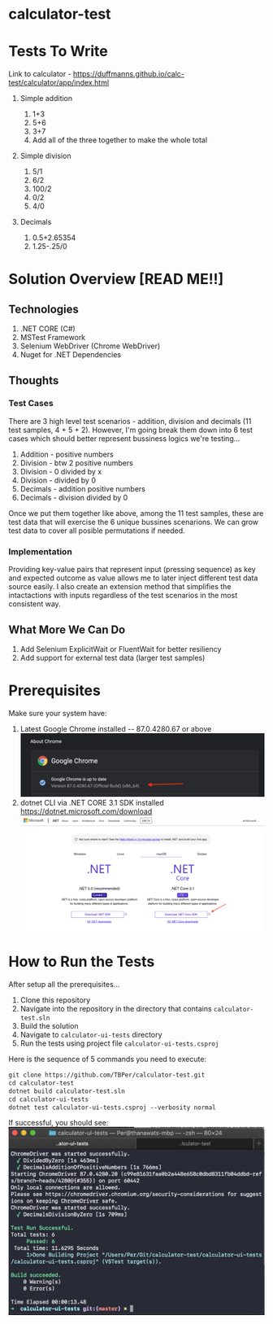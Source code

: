 # calculator-test
# Tests To Write
Link to calculator - https://duffmanns.github.io/calc-test/calculator/app/index.html
1. Simple addition
      1. 1+3
      2. 5+6
      3. 3+7
      4. Add all of the three together to make the whole total

2. Simple division
      1. 5/1
      2. 6/2
      3. 100/2
      4. 0/2
      5. 4/0
3. Decimals
      1. 0.5+2.65354
      2. 1.25-.25/0

# Solution Overview [READ ME!!]

## Technologies
1. .NET CORE (C#)
2. MSTest Framework
3. Selenium WebDriver (Chrome WebDriver)
4. Nuget for .NET Dependencies

## Thoughts

### Test Cases
There are 3 high level test scenarios - addition, division and decimals (11 test samples, 4 + 5 + 2). However, I'm going break them down into 6 test cases which should better represent bussiness logics we're testing...

1. Addition - positive numbers
2. Division - btw 2 positive numbers
3. Division - 0 divided by x
4. Division - divided by 0
5. Decimals - addition positive numbers
6. Decimals - division divided by 0

Once we put them together like above, among the 11 test samples, these are test data that will exercise the 6 unique bussines scenarions. We can grow test data to cover all posible permutations if needed.

### Implementation

Providing key-value pairs that represent input (pressing sequence) as key and expected outcome as value allows me to later inject different test data source easily. I also create an extension method that simplifies the intactactions with inputs regardless of the test scenarios in the most consistent way. 

## What More We Can Do
1. Add Selenium ExplicitWait or FluentWait for better resiliency
2. Add support for external test data (larger test samples)

# Prerequisites
Make sure your system have:
   1. Latest Google Chrome installed -- 87.0.4280.67 or above ![chrome-version](img/chrome-version.png)
   2. dotnet CLI via .NET CORE 3.1 SDK installed https://dotnet.microsoft.com/download ![dotnet-cli-download](img/dotnet-cli-download.png)

# How to Run the Tests
After setup all the prerequisites...
1. Clone this repository
2. Navigate into the repository in the directory that contains `calculator-test.sln` 
3. Build the solution 
4. Navigate to `calculator-ui-tests` directory
5. Run the tests using project file `calculator-ui-tests.csproj`

Here is the sequence of 5 commands you need to execute:
```shell
git clone https://github.com/TBPer/calculator-test.git
cd calculator-test
dotnet build calculator-test.sln
cd calculator-ui-tests
dotnet test calculator-ui-tests.csproj --verbosity normal
```
If successful, you should see:
![successfully-run-tests](img/successfully-run-tests.png)

